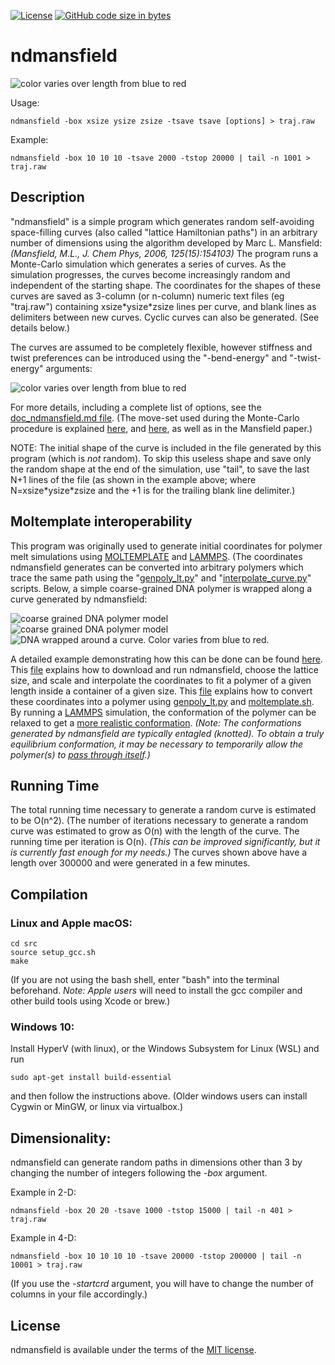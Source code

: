 [![License](https://img.shields.io/badge/License-MIT-green.svg)]()
[![GitHub code size in bytes](https://img.shields.io/github/languages/code-size/jewettaij/ndmansfield)]()



ndmansfield
===========

![color varies over length from blue to red](./doc/images/hamiltonian_paths_16x16x16.gif)

Usage:
```
ndmansfield -box xsize ysize zsize -tsave tsave [options] > traj.raw
```

Example:

```
ndmansfield -box 10 10 10 -tsave 2000 -tstop 20000 | tail -n 1001 > traj.raw
```

##  Description

"ndmansfield" is a simple program which
generates random self-avoiding space-filling curves
(also called "lattice Hamiltonian paths")
in an arbitrary number of dimensions 
using the algorithm developed by Marc L. Mansfield:
*(Mansfield, M.L., J. Chem Phys, 2006, 125(15):154103)*
The program runs a Monte-Carlo simulation
which generates a series of curves.  As the simulation progresses,
the curves become increasingly random and independent of the starting shape.
The coordinates for the shapes of these curves are saved as 3-column
(or n-column) numeric text files (eg "traj.raw") containing xsize\*ysize\*zsize
lines per curve, and blank lines as delimiters between new curves.
Cyclic curves can also be generated.  (See details below.)

The curves are assumed to be completely flexible,
however stiffness and twist preferences can be introduced
using the "-bend-energy" and "-twist-energy" arguments:

![color varies over length from blue to red](./doc/images/increasing_stiffness_50x50x125.gif)

For more details, including a complete list of options, see the
[doc_ndmansfield.md file](doc/doc_ndmansfield.md).
(The move-set used during the Monte-Carlo procedure is explained
 [here](doc/images/Mansfield_monte-carlo_move_JCP2006_Fig1.png),
 and
 [here](doc/readme_motivation_and_introduction.pdf),
as well as in the Mansfield paper.)

NOTE: The initial shape of the curve is included in the file generated by this
program (which is *not* random).  To skip this useless shape and save only
the random shape at the end of the simulation, use "tail", to save the last N+1
lines of the file (as shown in the example above;
where N=xsize\*ysize\*zsize
and the +1 is for the trailing blank line delimiter.)

## Moltemplate interoperability

This program was originally used to generate initial 
coordinates for polymer melt simulations using
[MOLTEMPLATE](http://www.moltemplate.org "Moltemplate Homepage") and
[LAMMPS](http://lammps.sandia.gov "LAMMPS Home Page").
(The coordinates ndmansfield generates can be converted into arbitrary
polymers which trace the same path using the
"[genpoly_lt.py](https://github.com/jewettaij/moltemplate/blob/master/doc/doc_genpoly_lt.md)" and
"[interpolate_curve.py](https://github.com/jewettaij/moltemplate/blob/master/doc/doc_interpolate_curve.md)" scripts.
Below, a simple coarse-grained DNA polymer is wrapped along a curve generated by ndmansfield:

![coarse grained DNA polymer model](./doc/images/moltemplate_usage/CG_dsDNA_gold_turquoise.gif)  ![coarse grained DNA polymer model](./doc/images/rightarrow.png)  ![DNA wrapped around a curve. Color varies from blue to red.](./doc/images/moltemplate_usage/wrap_CG_dsDNA_around_a_curve_from_ndmansfield_LLR.png)

A detailed example demonstrating how this can be done can be found
[here](https://github.com/jewettaij/moltemplate/tree/master/examples/coarse_grained/DNA_models/dsDNA_only/2strands/3bp_2particles/confined_viral_DNA).
This [file](https://github.com/jewettaij/moltemplate/tree/master/examples/coarse_grained/DNA_models/dsDNA_only/2strands/3bp_2particles/confined_viral_DNA/STEP_1_generate_coords.sh)
explains how to download and run ndmansfield, choose the lattice size,
and scale and interpolate the coordinates to fit a polymer of a given
length inside a container of a given size.  This [file](https://github.com/jewettaij/moltemplate/tree/master/examples/coarse_grained/DNA_models/dsDNA_only/2strands/3bp_2particles/confined_viral_DNA/STEP_2_generate_LAMMPS_files.sh)
explains how to convert these coordinates into a polymer using
[genpoly_lt.py](https://github.com/jewettaij/moltemplate/blob/master/doc/doc_genpoly_lt.md) and
[moltemplate.sh](http://moltemplate.org "Moltemplate Homepage").
By running a [LAMMPS](http://lammps.sandia.gov) simulation,
the conformation of the polymer can be relaxed to get a
[more realistic conformation](https://github.com/jewettaij/moltemplate/tree/master/examples/coarse_grained/DNA_models/dsDNA_only/2strands/3bp_2particles/confined_viral_DNA/images/DNA%2Bcapsid_cutaway_not_equilibrated_LR.jpg "relaxed DNA inside the HIV capsid").
*(Note: The conformations generated by ndmansfield are typically entagled
(knotted). To obtain a truly equilibrium conformation, it may be
necessary to temporarily allow the polymer(s) to
[pass through itself](https://github.com/jewettaij/moltemplate/blob/master/examples/coarse_grained/DNA_models/dsDNA_only/2strands/3bp_2particles/confined_viral_DNA/README.md#warning-this-is-not-a-realistic-model-of-dna-in-the-hiv-virus).)*


## Running Time

The total running time necessary to generate a random curve is estimated to be O(n^2).  (The number of iterations necessary to generate a random curve was estimated to grow as O(n) with the length of the curve.  The running time per iteration is O(n).  *(This can be improved significantly, but it is currently fast enough for my needs.)*  The curves shown above have a length over 300000 and were generated in a few minutes.


## Compilation

### Linux and Apple macOS:
```
cd src
source setup_gcc.sh
make
```
(If you are not using the bash shell, enter "bash" into the terminal beforehand.
 *Note: Apple users* will need to install the gcc compiler
 and other build tools using Xcode or brew.)

### Windows 10:

Install HyperV (with linux), or the Windows Subsystem for Linux (WSL) and run
```
sudo apt-get install build-essential
```
and then follow the instructions above.
(Older windows users can install Cygwin or MinGW, or linux via virtualbox.)


## Dimensionality:

ndmansfield can generate random paths in dimensions
other than 3 by changing the number of integers following the *-box* argument.

Example in 2-D:
```
ndmansfield -box 20 20 -tsave 1000 -tstop 15000 | tail -n 401 > traj.raw
```

Example in 4-D:
```
ndmansfield -box 10 10 10 10 -tsave 20000 -tstop 200000 | tail -n 10001 > traj.raw
```

(If you use the *-startcrd* argument, you will have to change the number of
columns in your file accordingly.)

## License

ndmansfield is available under the terms of the [MIT license](LICENSE.md).

